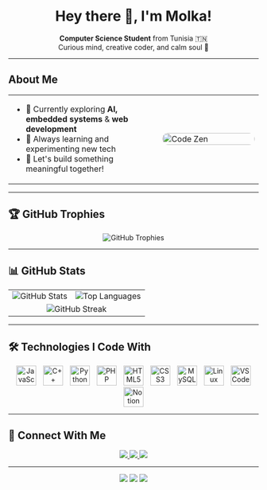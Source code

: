 <h1 align="center">Hey there 🌸, I'm Molka!</h1>

<p align="center">
  <strong>Computer Science Student</strong> from Tunisia 🇹🇳<br/>
  Curious mind, creative coder, and calm soul 🌿
</p>

---

## About Me

<table>
  <tr>
    <td width="60%">
      <ul>
        <li>🔭 Currently exploring <strong>AI, embedded systems</strong> & <strong>web development</strong></li>
        <li>🌱 Always learning and experimenting new tech</li>
        <li>🤝 Let's build something meaningful together!</li>
      </ul>
    </td>
    <td width="40%">
      <img src="https://media.giphy.com/media/6OrCT1jVbonHG/giphy.gif" alt="Code Zen" width="100%" style="border-radius: 12px;" />
    </td>
  </tr>
</table>

---

## 🏆 GitHub Trophies
<p align="center">
  <img src="https://github-profile-trophy.vercel.app/?username=molka-makri&theme=onedark&no-frame=true&row=2&column=4" alt="GitHub Trophies" />
</p>

---

## 📊 GitHub Stats

<table>
  <tr>
    <td>
      <img src="https://github-readme-stats.vercel.app/api?username=molka-makri&show_icons=true&theme=tokyonight&hide=prs,issues&count_private=true" alt="GitHub Stats" />
    </td>
    <td>
      <img src="https://github-readme-stats.vercel.app/api/top-langs/?username=molka-makri&layout=compact&theme=tokyonight" alt="Top Languages" />
    </td>
  </tr>
  <tr>
    <td colspan="2" align="center">
      <img src="https://github-readme-streak-stats.herokuapp.com/?user=molka-makri&theme=tokyonight" alt="GitHub Streak" />
    </td>
  </tr>
</table>

---

## 🛠️ Technologies I Code With

<p align="center">
  <img src="https://cdn.jsdelivr.net/gh/devicons/devicon/icons/javascript/javascript-original.svg" alt="JavaScript" width="40" height="40" style="margin: 0 5px;"/>
  <img src="https://cdn.jsdelivr.net/gh/devicons/devicon/icons/cplusplus/cplusplus-original.svg" alt="C++" width="40" height="40" style="margin: 0 5px;"/>
  <img src="https://cdn.jsdelivr.net/gh/devicons/devicon/icons/python/python-original.svg" alt="Python" width="40" height="40" style="margin: 0 5px;"/>
  <img src="https://cdn.jsdelivr.net/gh/devicons/devicon/icons/php/php-original.svg" alt="PHP" width="40" height="40" style="margin: 0 5px;"/>
  <img src="https://cdn.jsdelivr.net/gh/devicons/devicon/icons/html5/html5-original.svg" alt="HTML5" width="40" height="40" style="margin: 0 5px;"/>
  <img src="https://cdn.jsdelivr.net/gh/devicons/devicon/icons/css3/css3-original.svg" alt="CSS3" width="40" height="40" style="margin: 0 5px;"/>
  <img src="https://cdn.jsdelivr.net/gh/devicons/devicon/icons/mysql/mysql-original.svg" alt="MySQL" width="40" height="40" style="margin: 0 5px;"/>
  <img src="https://cdn.jsdelivr.net/gh/devicons/devicon/icons/linux/linux-original.svg" alt="Linux" width="40" height="40" style="margin: 0 5px;"/>
  <img src="https://cdn.jsdelivr.net/gh/devicons/devicon/icons/vscode/vscode-original.svg" alt="VSCode" width="40" height="40" style="margin: 0 5px;"/>
  <img src="https://cdn.jsdelivr.net/gh/devicons/devicon/icons/vscode/vscode-original.svg" alt="Notion" width="40" height="40" style="margin: 0 5px;"/>
</p>

---

## 🌟 Connect With Me

<p align="center">
  <a href="https://www.linkedin.com/in/molkamakri" target="_blank">
    <img src="https://img.shields.io/badge/LinkedIn-%230077B5.svg?style=for-the-badge&logo=linkedin&logoColor=white" />
  </a>
  <a href="https://github.com/molka-makri" target="_blank">
    <img src="https://img.shields.io/badge/GitHub-%23121011.svg?style=for-the-badge&logo=github&logoColor=white" />
  </a>
  <a href="mailto:makrimolka8@gmail.com" target="_blank">
    <img src="https://img.shields.io/badge/Gmail-D14836?style=for-the-badge&logo=gmail&logoColor=white" />
  </a>
</p>

---

<p align="center">
  <img src="https://img.shields.io/badge/Blog-Coming%20Soon-6e6b7b?style=flat-square&logo=hashnode&logoColor=white" />
  <img src="https://img.shields.io/badge/Wakatime-Loading...-3c1e68?style=flat-square&logo=wakatime&logoColor=white" />
  <img src="https://img.shields.io/badge/Dev.to-Soon-black?style=flat-square&logo=dev.to&logoColor=white" />
</p>
